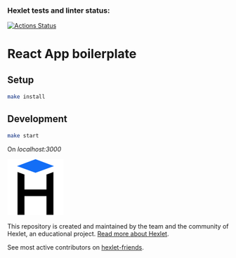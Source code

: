 ### Hexlet tests and linter status:
[![Actions Status](https://github.com/bogdan-ho/frontend-project-12/workflows/hexlet-check/badge.svg)](https://github.com/bogdan-ho/frontend-project-12/actions)

# React App boilerplate

## Setup

```bash
make install
```

## Development

```bash
make start
```
On *localhost:3000*

[![Hexlet Ltd. logo](https://raw.githubusercontent.com/Hexlet/assets/master/images/hexlet_logo128.png)](https://hexlet.io/?utm_source=github&utm_medium=link&utm_campaign=react-application)

This repository is created and maintained by the team and the community of Hexlet, an educational project. [Read more about Hexlet](https://hexlet.io/?utm_source=github&utm_medium=link&utm_campaign=react-application).

See most active contributors on [hexlet-friends](https://friends.hexlet.io/).
